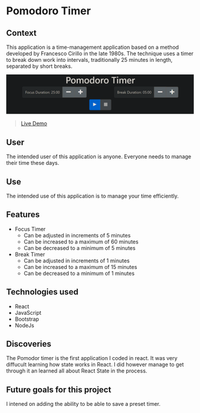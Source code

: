 # Pomodoro Timer

## Context
This application is a time-management application based on a method developed by Francesco Cirillo in the late 1980s. The technique uses a timer to break down work into intervals, traditionally 25 minutes in length, separated by short breaks.
 
  ![screenshot](/pomodoroTimer.png)
> [Live Demo](https://project-pomodoro-timer-qualified-1-six.vercel.app/)

## User 
The intended user of this application is anyone. Everyone needs to manage their time these days.

## Use
The intended use of this application is to manage your time efficiently.

## Features
* Focus Timer
  * Can be adjusted in increments of 5 minutes
  * Can be increased to a maximum of 60 minutes
  * Can be decreased to a minimum of 5 minutes
* Break Timer
  * Can be adjusted in increments of 1 minutes
  * Can be increased to a maximum of 15 minutes
  * Can be decreased to a minimum of 1 minutes


## Technologies used
* React
* JavaScript
* Bootstrap
* NodeJs

## Discoveries
The Pomodor timer is the first application I coded in react. It was very diffucult learning how state works in React. I did however manage to get through it an learned all about React State in the process.

## Future goals for this project
I intened on adding the ability to be able to save a preset timer.
